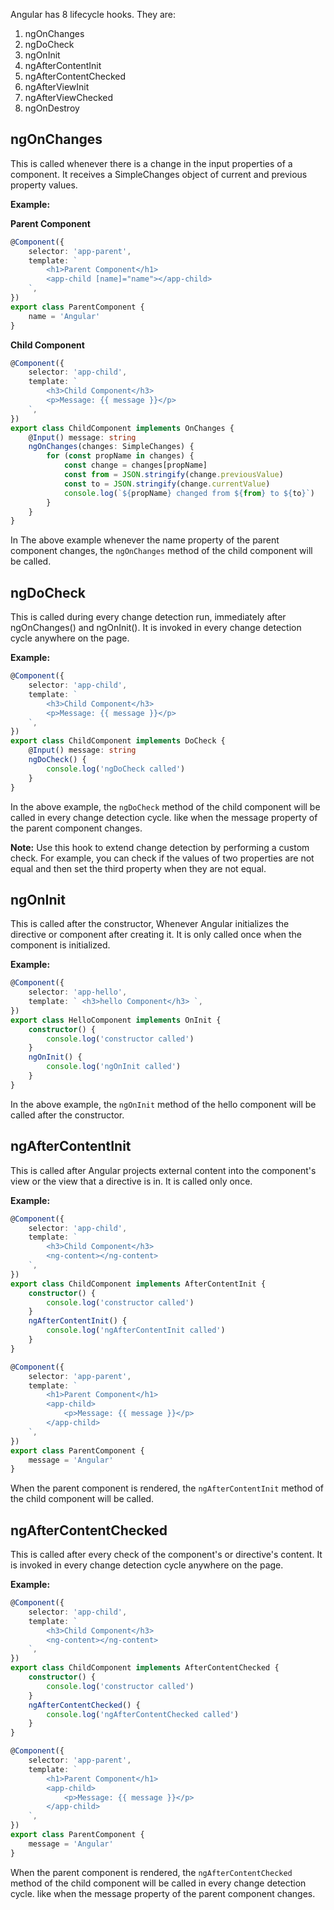 Angular has 8 lifecycle hooks. They are:

1. ngOnChanges
2. ngDoCheck
3. ngOnInit
4. ngAfterContentInit
5. ngAfterContentChecked
6. ngAfterViewInit
7. ngAfterViewChecked
8. ngOnDestroy

## ngOnChanges

This is called whenever there is a change in the input properties of a component. It receives a SimpleChanges object of current and previous property values.

**Example:**

**Parent Component**

```typescript
@Component({
	selector: 'app-parent',
	template: `
		<h1>Parent Component</h1>
		<app-child [name]="name"></app-child>
	`,
})
export class ParentComponent {
	name = 'Angular'
}
```

**Child Component**

```typescript
@Component({
	selector: 'app-child',
	template: `
		<h3>Child Component</h3>
		<p>Message: {{ message }}</p>
	`,
})
export class ChildComponent implements OnChanges {
	@Input() message: string
	ngOnChanges(changes: SimpleChanges) {
		for (const propName in changes) {
			const change = changes[propName]
			const from = JSON.stringify(change.previousValue)
			const to = JSON.stringify(change.currentValue)
			console.log(`${propName} changed from ${from} to ${to}`)
		}
	}
}
```

In The above example whenever the name property of the parent component changes, the `ngOnChanges` method of the child component will be called.

## ngDoCheck

This is called during every change detection run, immediately after ngOnChanges() and ngOnInit(). It is invoked in every change detection cycle anywhere on the page.

**Example:**

```typescript
@Component({
	selector: 'app-child',
	template: `
		<h3>Child Component</h3>
		<p>Message: {{ message }}</p>
	`,
})
export class ChildComponent implements DoCheck {
	@Input() message: string
	ngDoCheck() {
		console.log('ngDoCheck called')
	}
}
```

In the above example, the `ngDoCheck` method of the child component will be called in every change detection cycle. like when the message property of the parent component changes.

**Note:** Use this hook to extend change detection by performing a custom check. For example, you can check if the values of two properties are not equal and then set the third property when they are not equal.

## ngOnInit

This is called after the constructor, Whenever Angular initializes the directive or component after creating it. It is only called once when the component is initialized.

**Example:**

```typescript
@Component({
	selector: 'app-hello',
	template: ` <h3>hello Component</h3> `,
})
export class HelloComponent implements OnInit {
	constructor() {
		console.log('constructor called')
	}
	ngOnInit() {
		console.log('ngOnInit called')
	}
}
```

In the above example, the `ngOnInit` method of the hello component will be called after the constructor.

## ngAfterContentInit

This is called after Angular projects external content into the component's view or the view that a directive is in. It is called only once.

**Example:**

```typescript
@Component({
	selector: 'app-child',
	template: `
		<h3>Child Component</h3>
		<ng-content></ng-content>
	`,
})
export class ChildComponent implements AfterContentInit {
	constructor() {
		console.log('constructor called')
	}
	ngAfterContentInit() {
		console.log('ngAfterContentInit called')
	}
}
```

```typescript
@Component({
	selector: 'app-parent',
	template: `
		<h1>Parent Component</h1>
		<app-child>
			<p>Message: {{ message }}</p>
		</app-child>
	`,
})
export class ParentComponent {
	message = 'Angular'
}
```

When the parent component is rendered, the `ngAfterContentInit` method of the child component will be called.

## ngAfterContentChecked

This is called after every check of the component's or directive's content. It is invoked in every change detection cycle anywhere on the page.

**Example:**

```typescript
@Component({
	selector: 'app-child',
	template: `
		<h3>Child Component</h3>
		<ng-content></ng-content>
	`,
})
export class ChildComponent implements AfterContentChecked {
	constructor() {
		console.log('constructor called')
	}
	ngAfterContentChecked() {
		console.log('ngAfterContentChecked called')
	}
}
```

```typescript
@Component({
	selector: 'app-parent',
	template: `
		<h1>Parent Component</h1>
		<app-child>
			<p>Message: {{ message }}</p>
		</app-child>
	`,
})
export class ParentComponent {
	message = 'Angular'
}
```

When the parent component is rendered, the `ngAfterContentChecked` method of the child component will be called in every change detection cycle. like when the message property of the parent component changes.

